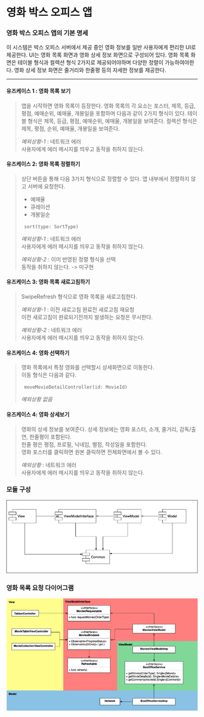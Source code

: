 # 영화 박스 오피스 앱

### 영화 박스 오피스 앱의 기본 명세
이 시스템은 박스 오피스 서버에서 제공 중인 영화 정보를 일반 사용자에게 편리한 UI로 제공한다. UI는 영화 목록 화면과 영화 상세 정보 화면으로 구성되어 있다.  영화 목록 화면은 테이블 형식과 컬렉션 형식 2가지로 제공되어야하며 다양한 정렬이 가능하여야한다. 영화 상세 정보 화면은 줄거리와 한줄평 등의 자세한 정보를 제공한다.
  
----
  
#### 유즈케이스 1 : 영화 목록 보기    
> 앱을 시작하면 영화 목록이 등장한다. 
영화 목록의 각 요소는 포스터, 제목, 등급, 평점, 예매순위, 예매율, 개봉일을 포함하며 다음과 같이 2가지 형식이 있다. 테이블 형식은 제목, 등급, 평점, 예매순위, 예매율, 개봉일을 보여준다. 컬렉션 형식은 제목, 평점, 순위, 예매율, 개봉일을 보여준다.  
>
> *예외상황-1* : 네트워크 에러   
> 사용자에게 에러 메시지를 띄우고 동작을 취하지 않는다. 
  
#### 유즈케이스 2: 영화 목록 정렬하기  
> 상단 버튼을 통해 다음 3가지 형식으로 정렬할 수 있다. 앱 내부에서 정렬하지 않고 서버에 요청한다.
> * 예매율
> * 큐레이션
> * 개봉일순
>
> <pre><code> sort(type: SortType) </code></pre>  
>
> *예외상황-1* : 네트워크 에러  
> 사용자에게 에러 메시지를 띄우고 동작을 취하지 않는다. 
>  
> *예외상황-2* : 이미 반영된 정렬 형식을 선택  
> 동작을 취하지 않는다. -> 미구현

####  유즈케이스 3: 영화 목록 새로고침하기
> SwipeRefresh 형식으로 영화 목록을 새로고침한다.
>
> *예외상황-1* : 이전 새로고침 완료전 새로고침 재요청  
> 이전 새로고침이 완료되기전까지 발생하는 요청은 무시한다.
>
> *예외상황-2* : 네트워크 에러   
> 사용자에게 에러 메시지를 띄우고 동작을 취하지 않는다. 
  
####  유즈케이스 4: 영화 선택하기  
> 영화 목록에서 특정 영화를 선택할시 상세화면으로 이동한다.  
> 이동 형식은 다음과 같다.
>
> <pre><code> moveMovieDetailController(id: MovieId) </code></pre>  
>
> *예외상황 없음*  
  
  
    
#### 유즈케이스 4: 영화 상세보기
> 영화의 상세 정보를 보여준다. 상세 정보에는 영화 포스터, 소개, 줄거리, 감독/출연, 한줄평이 포함된다.  
> 한줄 평은 평점, 프로필, 닉네임, 별점, 작성일을 포함한다.  
> 영화 포스터를 클릭하면 원본 클릭하면 전체화면에서 볼 수 있다.
>
> *예외상황* : 네트워크 에러   
> 사용자에게 에러 메시지를 띄우고 동작을 취하지 않는다. 

### 모듈 구성
![ModuleDiagram](Image/ModuleDiagram.png)

### 영화 목록 요청  다이어그램 
![MoviesDiagram](Image/MoviesDiagram.png)

